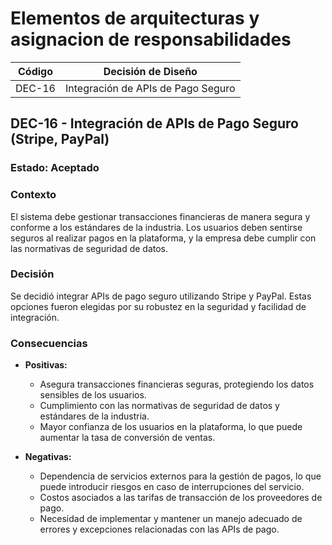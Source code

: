 # Elementos de arquitecturas y asignacion de responsabilidades

| Código | Decisión de Diseño        |
|--------|-------------------------|
| DEC-16 | Integración de APIs de Pago Seguro    |


## DEC-16 - Integración de APIs de Pago Seguro (Stripe, PayPal)

### Estado: Aceptado

### Contexto
El sistema debe gestionar transacciones financieras de manera segura y conforme a los estándares de la industria. Los usuarios deben sentirse seguros al realizar pagos en la plataforma, y la empresa debe cumplir con las normativas de seguridad de datos.

### Decisión
Se decidió integrar APIs de pago seguro utilizando Stripe y PayPal. Estas opciones fueron elegidas por su robustez en la seguridad y facilidad de integración.

### Consecuencias

- **Positivas:**
  - Asegura transacciones financieras seguras, protegiendo los datos sensibles de los usuarios.
  - Cumplimiento con las normativas de seguridad de datos y estándares de la industria.
  - Mayor confianza de los usuarios en la plataforma, lo que puede aumentar la tasa de conversión de ventas.

- **Negativas:**
  - Dependencia de servicios externos para la gestión de pagos, lo que puede introducir riesgos en caso de interrupciones del servicio.
  - Costos asociados a las tarifas de transacción de los proveedores de pago.
  - Necesidad de implementar y mantener un manejo adecuado de errores y excepciones relacionadas con las APIs de pago.




